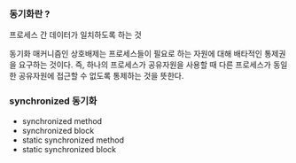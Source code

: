 ### 동기화란 ?

프로세스 간 데이터가 일치하도록 하는 것

동기화 매커니즘인 상호배제는 프로세스들이 필요로 하는 자원에 대해 배타적인 통제권을 요구하는 것이다. 즉, 하나의 프로세스가 공유자원을 사용할 때 다른 프로세스가 동일한 공유자원에 접근할 수 없도록 통제하는 것을 뜻한다.

### synchronized 동기화

- synchronized method
- synchronized block
- static synchronized method
- static synchronized block




